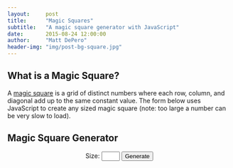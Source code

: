 ```yaml
---
layout:     post
title:      "Magic Squares"
subtitle:   "A magic square generator with JavaScript"
date:       2015-08-24 12:00:00
author:     "Matt DePero"
header-img: "img/post-bg-square.jpg"
---
```


<h2>What is a Magic Square?</h2>
<p>
A <a href="https://en.wikipedia.org/wiki/Magic_square" target="_blank">magic square</a> is a grid of distinct numbers where each row, column, and diagonal add up to the same constant value. The form below uses JavaScript to create any sized magic square (note: too large a number can be very slow to load).
</p>
<h2>Magic Square Generator</h2>

<p class="square">
	Size: <input type="text" id="size" size="2">
		<button onclick="javascript:generate()">Generate</button>
		<div id="error"></div>
		<h2 id="sum"></h2>
		<div id="status"></div>
</p>
<table id="square" class="square-table">
</table>


<style>
			td{
				border: 1px solid black;
				padding: 1px !important;
				text-align:center;
				vertical-align: middle;
				font-size: .8em;
			}
			.sum{
				background-color: #cfc;
			}
			.square{
				text-align: center;
			}
			.table-responsive{
				overflow: visible !important;
				margin: auto;
			}
</style>
<script type="text/javascript">
			
			var tbl;
			
			function createGrid( size ) { 
				
				tbl = document.getElementById('square');
				
				for(var i = tbl.rows.length - 1; i >= 0 ; i--){
					tbl.deleteRow(i);
				}
				
				
				for(var i = 0; i < size; i++){
					
					var row = tbl.insertRow(tbl.rows.length);
					
					for (var j = 0; j < size; j++) {  
						
						row.insertCell(j);    
					}
				}
			}
			
			
			function buildSquare( size ){
				
				// start the iterator in the cell one down and one left of start position
				var x = Math.floor(size/2.0);
				var y = size-1;
				var bigSize = size*size;
				for(var i = 1; i <= bigSize; i++){
					
					x++;
					y++;
					
					if(x>size)
						x = 1;
					if(y>size)
						y = 1;
					
					
					if( cellHasValue(size,x,y) ){
						x--;
						y = y-2;
						
						if(x<1)
							x = size;
						if(y<1)
							y += 1*size;
						
					}
					
					setCell(size, x, y, i);
				}
			}
			
			function addSums( size ){
				var sum = 0;
				for(var i = 0;i < tbl.rows[0].cells.length; i++){
					sum += 1*tbl.rows[0].cells[i].innerHTML;
				}
				
				document.getElementById('sum').innerHTML = "All columns, rows, and diagonals add up to: "+sum;
				//for(var i = 0;i < tbl.rows.length;i++){
				//	var cell = tbl.rows[i].insertCell(tbl.rows[i].cells.length);
				//	cell.innerHTML = "="+sum;
				//}
				//
				//tbl.insertRow(tbl.rows.length);
				//for(var i = 0;i < tbl.rows[0].cells.length;i++){
				//	var cell = tbl.rows[tbl.rows.length-1].insertCell(i);
				//	cell.innerHTML = "="+sum;
				//}
			}
			
			function cellHasValue( size, x, y ){
				
				if(tbl.rows[size-y].cells[x-1].innerHTML == "")
					return false;
				else
					return true;
			}
			
			function setCell( size, x, y, value){
				
				tbl.rows[size-y].cells[x-1].innerHTML = value;
			}
			
			function generate(){
				
				var size = document.getElementById('size').value;
				document.getElementById('error').innerHTML = "";
				if(size<1){
					document.getElementById('error').innerHTML = "Size cannot be negative or 0";
					return;
				}
				if(size%2 != 1){
					document.getElementById('error').innerHTML = "Size must be odd and an integer";
					return;
				}
				
				createGrid( size );
				
				buildSquare( size );
				
				addSums( size );
			}
</script>
